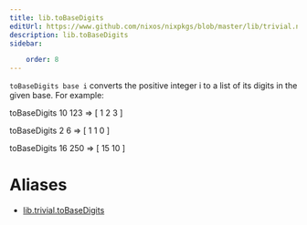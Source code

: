 ```yaml
---
title: lib.toBaseDigits
editUrl: https://www.github.com/nixos/nixpkgs/blob/master/lib/trivial.nix#L659C18
description: lib.toBaseDigits
sidebar:

    order: 8
---
```


`toBaseDigits base i` converts the positive integer i to a list of its
digits in the given base. For example:

toBaseDigits 10 123 => [ 1 2 3 ]

toBaseDigits 2 6 => [ 1 1 0 ]

toBaseDigits 16 250 => [ 15 10 ]


# Aliases

- [lib.trivial.toBaseDigits](./reference/lib/trivial/lib-trivial-toBaseDigits)


